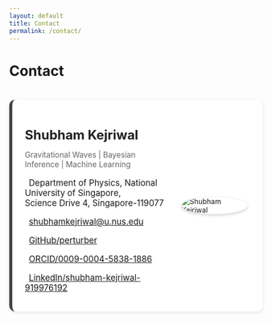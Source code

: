 ```yaml
---
layout: default
title: Contact
permalink: /contact/
---
```


# Contact

<div class="bubble contact-bubble" markdown="1">

<div class="contact-wrapper">

  <div class="contact-text" markdown="1">
  
  <h2 class="contact-name">Shubham Kejriwal</h2>
  <p class="contact-title">Gravitational Waves | Bayesian Inference | Machine Learning</p>

  <i class="fas fa-university"></i> Department of Physics, National University of Singapore,  
  Science Drive 4, Singapore-119077  

  <i class="fas fa-envelope"></i> [shubhamkejriwal@u.nus.edu](mailto:shubhamkejriwal@u.nus.edu)  

  <i class="fab fa-github"></i> [GitHub/perturber](https://github.com/perturber)  

  <i class="fab fa-orcid"></i> [ORCID/0009-0004-5838-1886](https://orcid.org/0009-0004-5838-1886)  

  <i class="fab fa-linkedin"></i> [LinkedIn/shubham-kejriwal-919976192](https://www.linkedin.com/in/shubham-kejriwal-919976192/)  

  </div>
   
  <div class="contact-image">
    <img src="{{ site.baseurl | default: '' }}/assets/profile.jpg" alt="Shubham Kejriwal" class="contact-profile-pic">
  </div>
  
</div>
</div>

<style>
.bubble {
  background: #fff;
  border-radius: 12px;
  padding: 20px 25px;
  margin: 40px auto;
  box-shadow: 0 2px 6px rgba(0,0,0,0.1);
  max-width: 750px;
  min-height: 220px; /* ensures enough height like a business card */
  border-left: 6px solid #444; /* dark grey left border */
}

.contact-wrapper {
  display: flex;
  align-items: center;
  justify-content: space-between;
  gap: 20px;
}

.contact-text {
  flex: 2;
  font-size: 1.05rem;
  text-align: left;
  line-height: 1.2; /* tighter line spacing */
}

.contact-name {
  font-size: 1.6rem;
  font-weight: 700;
  margin-bottom: 4px;
  color: #222;
}

.contact-title {
  font-size: 0.95rem;
  font-weight: 400;
  margin-bottom: 10px;
  color: #666;
}

.contact-text i {
  font-size: 1.1rem;
  margin-right: 8px;
  color: #444;
}

.contact-image {
  flex: 1;
  display: flex;
  justify-content: center;
}

.contact-profile-pic {
  max-width: 130px;
  height: auto;
  border-radius: 50%;
  box-shadow: 0 2px 6px rgba(0,0,0,0.2);
}
</style>

